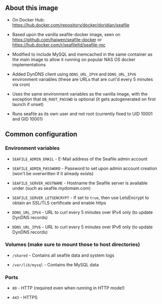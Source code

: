 ## About this image

- On Docker Hub: https://hub.docker.com/repository/docker/doridian/seafile

- Based upon the vanilla seafile-docker image, seen on https://github.com/haiwen/seafile-docker or https://hub.docker.com/r/seafileltd/seafile-mc

- Modified to include MySQL and memcached in the same container as the main image to allow it running on popular NAS OS docker implementations

- Added DynDNS client using `DDNS_URL_IPV4` and `DDNS_URL_IPV6` environment variables (these are URLs that are curl'd every 5 minutes via cron)

- Uses the same environment variables as the vanilla image, with the exception that `DB_ROOT_PASSWD` is optional (it gets autogenerated on first launch if unset)

- Runs seafile as its own user and not root (currently fixed to UID 10001 and GID 10001)

## Common configuration

### Environment variables

- `SEAFILE_ADMIN_EMAIL` - E-Mail address of the Seafile admin account

- `SEAFILE_ADMIN_PASSWORD` - Password to set upon admin account creation (won't be overwritten if it already exists)

- `SEAFILE_SERVER_HOSTNAME` - Hostname the Seafile server is available under (such as seafile.mydomain.com)

- `SEAFILE_SERVER_LETSENCRYPT` - If set to `true`, then use LetsEncrypt to obtain an SSL/TLS certificate and enable https

- `DDNS_URL_IPV4` - URL to curl every 5 minutes over IPv4 only (to update DynDNS records)

- `DDNS_URL_IPV6` - URL to curl every 5 minutes over IPv6 only (to update DynDNS records)

### Volumes (make sure to mount those to host directories)

- `/shared` - Contains all seafile data and system logs

- `/var/lib/mysql` - Contains the MySQL data

### Ports

- `80` - HTTP (required even when running in HTTP mode!)

- `443` - HTTPS
